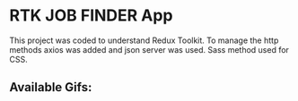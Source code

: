 # RTK JOB FINDER App

This project was coded to understand Redux Toolkit. To manage the http methods axios was added and json server was used. Sass method used for CSS.

## Available Gifs:
